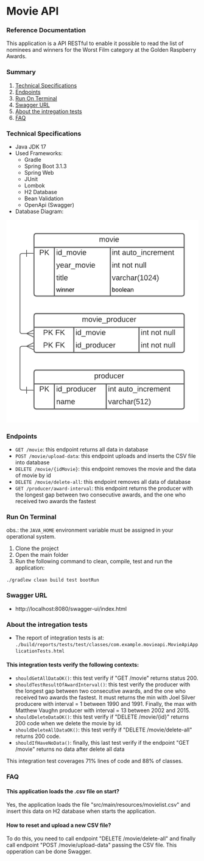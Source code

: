# Movie API

### Reference Documentation
This application is a API RESTful to enable it possible to read the list of nominees and winners for the Worst Film category at the Golden Raspberry Awards.

### Summary

1. [ Technical Specifications ](#technical-specifications)
2. [ Endpoints ](#endpoints)
3. [ Run On Terminal ](#run-on-terminal)
4. [ Swagger URL ](#swagger-url)
5. [ About the intregation tests ](#about-the-intregation-tests)
6. [ FAQ ](#faq)

### Technical Specifications
- Java JDK 17
- Used Frameworks:
    - Gradle
    - Spring Boot 3.1.3
    - Spring Web
    - JUnit
    - Lombok
    - H2 Database
    - Bean Validation
    - OpenApi (Swagger)
- Database Diagram:

![database-diagram.png](documents%2Fdatabase-diagram.png)

### Endpoints

- `GET /movie`: this endpoint returns all data in database
- `POST /movie/upload-data`: this endpoint uploads and inserts the CSV file into database
- `DELETE /movie/{idMovie}`: this endpoint removes the movie and the data of movie by id
- `DELETE /movie/delete-all`: this endpoint removes all data of database
- `GET /producer/award-interval`: this endpoint returns the producer with the longest gap between two consecutive awards, and the one who received two awards the fastest

### Run On Terminal
obs.: the `JAVA_HOME` environment variable must be assigned in your operational system.
1. Clone the project
2. Open the main folder
3. Run the following command to clean, compile, test and run the application:

`./gradlew clean build test bootRun`

### Swagger URL
- http://localhost:8080/swagger-ui/index.html

### About the intregation tests
- The report of integration tests is at:
  `./build/reports/tests/test/classes/com.example.movieapi.MovieApiApplicationTests.html`
#### This integration tests verify the following contexts:
- `shouldGetAllDataOK()`: this test verify if "GET /movie" returns status 200.
- `shouldTestResultOfAwardInterval()`: this test verify the producer with the longest gap between two consecutive awards, and the one who received two awards the fastest. It must returns the min with Joel Silver producere with interval = 1 between 1990 and 1991. Finally, the max with Matthew Vaughn producer with interval = 13 between 2002 and 2015.
- `shouldDeleteDataOK()`: this test verify if "DELETE /movie/{id}" returns 200 code when we delete the movie by id.
- `shouldDeleteAllDataOK()`: this test verify if "DELETE /movie/delete-all" returns 200 code.
- `shouldIfHaveNoData()`: finally, this last test verify if the endpoint "GET /movie" returns no data after delete all data
  
This integration test coverages 71% lines of code and 88% of classes.

### FAQ

#### This application loads the .csv file on start?
Yes, the application loads the file "src/main/resources/movielist.csv" and insert this data on H2 database when starts the application.

#### How to reset and upload a new CSV file?
To do this, you need to call endpoint "DELETE /movie/delete-all" and finally call endpoint "POST /movie/upload-data" passing the CSV file. This opperation can be done Swagger.
